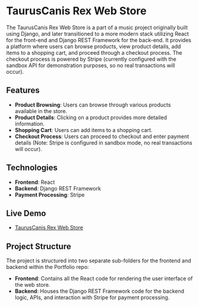 # TaurusCanis Rex Web Store

The TaurusCanis Rex Web Store is a part of a music project originally built using Django, and later transitioned to a more modern stack utilizing React for the front-end and Django REST Framework for the back-end. It provides a platform where users can browse products, view product details, add items to a shopping cart, and proceed through a checkout process. The checkout process is powered by Stripe (currently configured with the sandbox API for demonstration purposes, so no real transactions will occur).

## Features

- **Product Browsing**: Users can browse through various products available in the store.
- **Product Details**: Clicking on a product provides more detailed information.
- **Shopping Cart**: Users can add items to a shopping cart.
- **Checkout Process**: Users can proceed to checkout and enter payment details (Note: Stripe is configured in sandbox mode, no real transactions will occur).

## Technologies

- **Frontend**: React
- **Backend**: Django REST Framework
- **Payment Processing**: Stripe

## Live Demo

- [TaurusCanis Rex Web Store](https://andrewdole.com/ecommerce/)

## Project Structure

The project is structured into two separate sub-folders for the frontend and backend within the Portfolio repo:

- **Frontend**: Contains all the React code for rendering the user interface of the web store.
- **Backend**: Houses the Django REST Framework code for the backend logic, APIs, and interaction with Stripe for payment processing.
